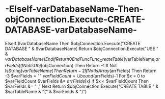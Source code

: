 # -ElseIf-varDatabaseName-Then-objConnection.Execute-CREATE-DATABASE-varDatabaseName-
ElseIf $varDatabaseName Then         $objConnection.Execute("CREATE DATABASE " &amp; $varDatabaseName)         Return $objConnection.Execute("USE " &amp; $varDatabaseName)     EndIf     Return 0 EndFunc  Func _CreateTable($varTableName,$arrFields)     If Not IsObj($objConnection) Then Return -1     If Not IsString($varTableName) Then Return -2     If Not IsArray($arrFields) Then Return -3     $varFields = ""     $varFieldCount = Ubound($arrFields)-1     For $x = 0 to $varFieldCount         $varFields &amp;= $arrFields[$x]         If $x &lt; $varFieldCount Then $varFields &amp;= " ,"     Next     Return $objConnection.Execute("CREATE TABLE " &amp; $varTableName &amp; "(" &amp; $varFields &amp; ")")
